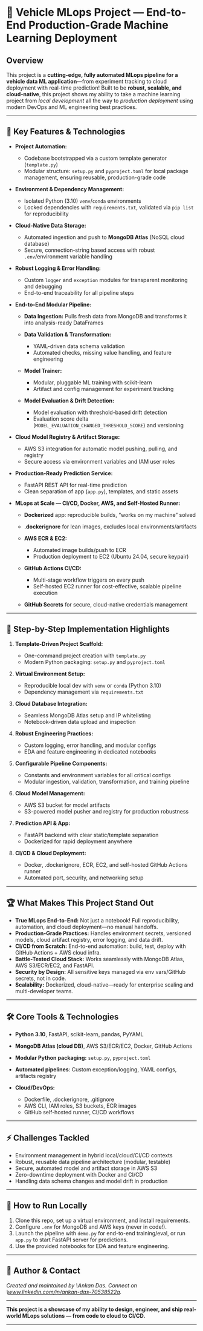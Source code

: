 # 🚗 Vehicle MLops Project — End-to-End Production-Grade Machine Learning Deployment

## Overview

This project is a **cutting-edge, fully automated MLops pipeline for a vehicle data ML application**—from experiment tracking to cloud deployment with real-time prediction!
Built to be **robust, scalable, and cloud-native**, this project shows my ability to take a machine learning project from *local development* all the way to *production deployment* using modern DevOps and ML engineering best practices.

---

## 🌟 Key Features & Technologies

* **Project Automation:**

  * Codebase bootstrapped via a custom template generator (`template.py`)
  * Modular structure: `setup.py` and `pyproject.toml` for local package management, ensuring reusable, production-grade code

* **Environment & Dependency Management:**

  * Isolated Python (3.10) `venv`/`conda` environments
  * Locked dependencies with `requirements.txt`, validated via `pip list` for reproducibility

* **Cloud-Native Data Storage:**

  * Automated ingestion and push to **MongoDB Atlas** (NoSQL cloud database)
  * Secure, connection-string based access with robust `.env`/environment variable handling

* **Robust Logging & Error Handling:**

  * Custom `logger` and `exception` modules for transparent monitoring and debugging
  * End-to-end traceability for all pipeline steps

* **End-to-End Modular Pipeline:**

  * **Data Ingestion:** Pulls fresh data from MongoDB and transforms it into analysis-ready DataFrames
  * **Data Validation & Transformation:**

    * YAML-driven data schema validation
    * Automated checks, missing value handling, and feature engineering
  * **Model Trainer:**

    * Modular, pluggable ML training with scikit-learn
    * Artifact and config management for experiment tracking
  * **Model Evaluation & Drift Detection:**

    * Model evaluation with threshold-based drift detection
    * Evaluation score delta (`MODEL_EVALUATION_CHANGED_THRESHOLD_SCORE`) and versioning

* **Cloud Model Registry & Artifact Storage:**

  * AWS S3 integration for automatic model pushing, pulling, and registry
  * Secure access via environment variables and IAM user roles

* **Production-Ready Prediction Service:**

  * FastAPI REST API for real-time prediction
  * Clean separation of app (`app.py`), templates, and static assets

* **MLops at Scale — CI/CD, Docker, AWS, and Self-Hosted Runner:**

  * **Dockerized** app: reproducible builds, “works on my machine” solved
  * **.dockerignore** for lean images, excludes local environments/artifacts
  * **AWS ECR & EC2:**

    * Automated image builds/push to ECR
    * Production deployment to EC2 (Ubuntu 24.04, secure keypair)
  * **GitHub Actions CI/CD:**

    * Multi-stage workflow triggers on every push
    * Self-hosted EC2 runner for cost-effective, scalable pipeline execution
  * **GitHub Secrets** for secure, cloud-native credentials management

---

## 🚀 Step-by-Step Implementation Highlights

1. **Template-Driven Project Scaffold:**

   * One-command project creation with `template.py`
   * Modern Python packaging: `setup.py` and `pyproject.toml`
2. **Virtual Environment Setup:**

   * Reproducible local dev with `venv` or `conda` (Python 3.10)
   * Dependency management via `requirements.txt`
3. **Cloud Database Integration:**

   * Seamless MongoDB Atlas setup and IP whitelisting
   * Notebook-driven data upload and inspection
4. **Robust Engineering Practices:**

   * Custom logging, error handling, and modular configs
   * EDA and feature engineering in dedicated notebooks
5. **Configurable Pipeline Components:**

   * Constants and environment variables for all critical configs
   * Modular ingestion, validation, transformation, and training pipeline
6. **Cloud Model Management:**

   * AWS S3 bucket for model artifacts
   * S3-powered model pusher and registry for production robustness
7. **Prediction API & App:**

   * FastAPI backend with clear static/template separation
   * Dockerized for rapid deployment anywhere
8. **CI/CD & Cloud Deployment:**

   * Docker, .dockerignore, ECR, EC2, and self-hosted GitHub Actions runner
   * Automated port, security, and networking setup

---

## 🏆 What Makes This Project Stand Out

* **True MLops End-to-End:**
  Not just a notebook! Full reproducibility, automation, and cloud deployment—no manual handoffs.
* **Production-Grade Practices:**
  Handles environment secrets, versioned models, cloud artifact registry, error logging, and data drift.
* **CI/CD from Scratch:**
  End-to-end automation: build, test, deploy with GitHub Actions + AWS cloud infra.
* **Battle-Tested Cloud Stack:**
  Works seamlessly with MongoDB Atlas, AWS S3/ECR/EC2, and FastAPI.
* **Security by Design:**
  All sensitive keys managed via env vars/GitHub secrets, not in code.
* **Scalability:**
  Dockerized, cloud-native—ready for enterprise scaling and multi-developer teams.

---

## 🛠️ Core Tools & Technologies

* **Python 3.10**, FastAPI, scikit-learn, pandas, PyYAML
* **MongoDB Atlas (cloud DB)**, AWS S3/ECR/EC2, Docker, GitHub Actions
* **Modular Python packaging:** `setup.py`, `pyproject.toml`
* **Automated pipelines**: Custom exception/logging, YAML configs, artifacts registry
* **Cloud/DevOps:**

  * Dockerfile, .dockerignore, .gitignore
  * AWS CLI, IAM roles, S3 buckets, ECR images
  * GitHub self-hosted runner, CI/CD workflows

---

## ⚡ Challenges Tackled

* Environment management in hybrid local/cloud/CI/CD contexts
* Robust, reusable data pipeline architecture (modular, testable)
* Secure, automated model and artifact storage in AWS S3
* Zero-downtime deployment with Docker and CI/CD
* Handling data schema changes and model drift in production

---

## 🚦 How to Run Locally

1. Clone this repo, set up a virtual environment, and install requirements.
2. Configure `.env` for MongoDB and AWS keys (never in code!).
3. Launch the pipeline with `demo.py` for end-to-end training/eval, or run `app.py` to start FastAPI server for predictions.
4. Use the provided notebooks for EDA and feature engineering.

---

## 💼 Author & Contact

*Created and maintained by \Ankan Das. Connect on \www.linkedin.com/in/ankan-das-70538522a.*

---

**This project is a showcase of my ability to design, engineer, and ship real-world MLops solutions — from code to cloud to CI/CD.**

---
